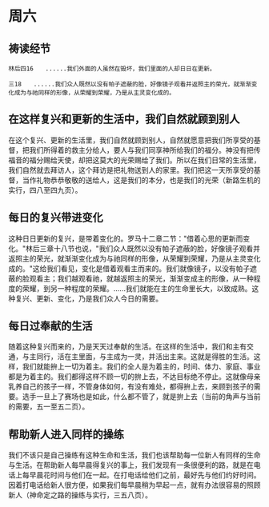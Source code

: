 # 周六

## 祷读经节
```
林后四16　　......我们外面的人虽然在毁坏，我们里面的人却日日在更新。

三18　　......我们众人既然以没有帕子遮蔽的脸，好像镜子观看并返照主的荣光，就渐渐变化成为与祂同样的形像，从荣耀到荣耀，乃是从主灵变化成的。
```

## 在这样复兴和更新的生活中，我们自然就顾到别人

在这个复兴、更新的生活里，我们自然就顾到别人，自然就愿意把我们所享受的基督，把我们所得着的救主分给人，要人与我们同享神所给我们的福分。神没有把传福音的福分赐给天使，却把这莫大的光荣赐给了我们。所以在我们日常的生活里，我们自然就去拜访人，这个拜访是把礼物送到人的家里。我们把这一天所享受的基督，当作礼物恭恭敬敬的送给人，这是我们的本分，也是我们的光荣（新路生机的实行，四八至四九页）。

## 每日的复兴带进变化

这种日日更新的复兴，是带着变化的。罗马十二章二节："借着心思的更新而变化。"林后三章十八节也说，"我们众人既然以没有帕子遮蔽的脸，好像镜子观看并返照主的荣光，就渐渐变化成为与祂同样的形像，从荣耀到荣耀，乃是从主灵变化成的。"这给我们看见，变化是借着观看主而来的。我们就像镜子，以没有帕子遮蔽的脸观看主；我们越观看祂，就越返照主的荣光，渐渐变成主的形像，从一种程度的荣耀，到另一种程度的荣耀。......我们就能在主的生命里长大，以致成熟。这种复兴、更新、变化，乃是我们众人今日的需要。

## 每日过奉献的生活

随着这种复兴而来的，乃是天天过奉献的生活。在这样的生活中，我们和主有交通，与主同行，活在主里面，与主成为一灵，并活出主来。这就是得胜的生活。这样，我们就能拚上一切为着主。我们的全人是为着主的，时间、体力、家庭、事业都是为着主的。我们都得这样不顾一切的拚上去，不达目标绝不停止。这就像母亲乳养自己的孩子一样，不管身体如何，有没有难处，都得拚上去，来顾到孩子的需要。选手一旦上了赛场也是如此，什么都不管了，就是拚上去（当前的角声与当前的需要，五一至五二页）。

## 帮助新人进入同样的操练

我们不该只是自己操练有这种生命和生活，我们也该帮助每一位新人有同样的生命与生活。在帮助新人每早晨得复兴的事上，我们发现有一条很便利的路，就是在电话上每早晨花时间与他们在一起。在打电话给他们之前，最好先与他们约好时间。因着打电话给新人很方便，如果我们每早晨稍为早起一点，就有办法很容易的照顾新人（神命定之路的操练与实行，三五八页）。
